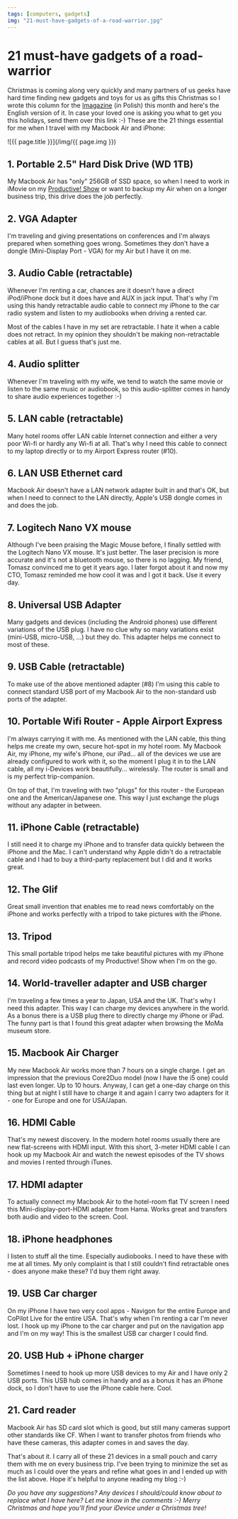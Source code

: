 ```yaml
---
tags: [computers, gadgets]
img: "21-must-have-gadgets-of-a-road-warrior.jpg"
---
```


# 21 must-have gadgets of a road-warrior


Christmas is coming along very quickly and many partners of us geeks have hard time finding new gadgets and toys for us as gifts this Christmas so I wrote this column for the [Imagazine](http://imagazine.pl) (in Polish) this month and here's the English version of it. In case your loved one is asking you what to get you this holidays, send them over this link :-) These are the 21 things essential for me when I travel with my Macbook Air and iPhone:


<!--More-->

![{{ page.title }}](/img/{{ page.img }})

## 1. Portable 2.5" Hard Disk Drive (WD 1TB)

My Macbook Air has "only" 256GB of SSD space, so when I need to work in iMovie on my [Productive! Show](/Show/) or want to backup my Air when on a longer business trip, this drive does the job perfectly.

## 2. VGA Adapter

I'm traveling and giving presentations on conferences and I'm always prepared when something goes wrong. Sometimes they don't have a dongle (Mini-Display Port - VGA) for my Air but I have it on me.

## 3. Audio Cable (retractable)

Whenever I'm renting a car, chances are it doesn't have a direct iPod/iPhone dock but it does have and AUX in jack input. That's why I'm using this handy retractable audio cable to connect my iPhone to the car radio system and listen to my audiobooks when driving a rented car.

Most of the cables I have in my set are retractable. I hate it when a cable does not retract. In my opinion they shouldn't be making non-retractable cables at all. But I guess that's just me.

## 4. Audio splitter

Whenever I'm traveling with my wife, we tend to watch the same movie or listen to the same music or audiobook, so this audio-splitter comes in handy to share audio experiences together :-)

## 5. LAN cable (retractable)

Many hotel rooms offer LAN cable Internet connection and either a very poor Wi-fi or hardly any Wi-fi at all. That's why I need this cable to connect to my laptop directly or to my Airport Express router (#10).

## 6. LAN USB Ethernet card

Macbook Air doesn't have a LAN network adapter built in and that's OK, but when I need to connect to the LAN directly, Apple's USB dongle comes in and does the job.

## 7. Logitech Nano VX mouse

Although I've been praising the Magic Mouse before, I finally settled with the Logitech Nano VX mouse. It's just better. The laser precision is more accurate and it's not a bluetooth mouse, so there is no lagging. My friend, Tomasz convinced me to get it years ago. I later forgot about it and now my CTO, Tomasz reminded me how cool it was and I got it back. Use it every day.

## 8. Universal USB Adapter

Many gadgets and devices (including the Android phones) use different variations of the USB plug. I have no clue why so many variations exist (mini-USB, micro-USB, ...) but they do. This adapter helps me connect to most of these.

## 9. USB Cable (retractable)

To make use of the above mentioned adapter (#8) I'm using this cable to connect standard USB port of my Macbook Air to the non-standard usb ports of the adapter.

## 10. Portable Wifi Router - Apple Airport Express

I'm always carrying it with me. As mentioned with the LAN cable, this thing helps me create my own, secure hot-spot in my hotel room. My Macbook Air, my iPhone, my wife's iPhone, our iPad... all of the devices we use are already configured to work with it, so the moment I plug it in to the LAN cable, all my i-Devices work beautifully... wirelessly. The router is small and is my perfect trip-companion.

On top of that, I'm traveling with two "plugs" for this router - the European one and the American/Japanese one. This way I just exchange the plugs without any adapter in between.

## 11. iPhone Cable (retractable)

I still need it to charge my iPhone and to transfer data quickly between the iPhone and the Mac. I can't understand why Apple didn't do a retractable cable and I had to buy a third-party replacement but I did and it works great.

## 12. The Glif

Great small invention that enables me to read news comfortably on the iPhone and works perfectly with a tripod to take pictures with the iPhone.

## 13. Tripod

This small portable tripod helps me take beautiful pictures with my iPhone and record video podcasts of my Productive! Show when I'm on the go.

## 14. World-traveller adapter and USB charger

I'm traveling a few times a year to Japan, USA and the UK. That's why I need this adapter. This way I can charge my devices anywhere in the world. As a bonus there is a USB plug there to directly charge my iPhone or iPad. The funny part is that I found this great adapter when browsing the MoMa museum store.

## 15. Macbook Air Charger

My new Macbook Air works more than 7 hours on a single charge. I get an impression that the previous Core2Duo model (now I have the i5 one) could last even longer. Up to 10 hours. Anyway, I can get a one-day charge on this thing but at night I still have to charge it and again I carry two adapters for it - one for Europe and one for USA/Japan.

## 16. HDMI Cable

That's my newest discovery. In the modern hotel rooms usually there are new flat-screens with HDMI input. With this short, 3-meter HDMI cable I can hook up my Macbook Air and watch the newest episodes of the TV shows and movies I rented through iTunes.

## 17. HDMI adapter

To actually connect my Macbook Air to the hotel-room flat TV screen I need this Mini-display-port-HDMI adapter from Hama. Works great and transfers both audio and video to the screen. Cool.

## 18. iPhone headphones

I listen to stuff all the time. Especially audiobooks. I need to have these with me at all times. My only complaint is that I still couldn't find retractable ones - does anyone make these? I'd buy them right away.

## 19. USB Car charger

On my iPhone I have two very cool apps - Navigon for the entire Europe and CoPilot Live for the entire USA. That's why when I'm renting a car I'm never lost. I hook up my iPhone to the car charger and put on the navigation app and I'm on my way! This is the smallest USB car charger I could find.

## 20. USB Hub + iPhone charger

Sometimes I need to hook up more USB devices to my Air and I have only 2 USB ports. This USB hub comes in handy and as a bonus it has an iPhone dock, so I don't have to use the iPhone cable here. Cool.

## 21. Card reader

Macbook Air has SD card slot which is good, but still many cameras support other standards like CF. When I want to transfer photos from friends who have these cameras, this adapter comes in and saves the day.

That's about it. I carry all of these 21 devices in a small pouch and carry them with me on every business trip. I've been trying to minimize the set as much as I could over the years and refine what goes in and I ended up with the list above. Hope it's helpful to anyone reading my blog :-)

_Do you have any suggestions? Any devices I should/could know about to replace what I have here? Let me know in the comments :-) Merry Christmas and hope you'll find your iDevice under a Christmas tree!_

  


  
  
  
 

  



[n]: https://michael.gratis/nozbe